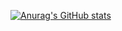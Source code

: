 [![Anurag's GitHub stats](https://github-readme-stats.vercel.app/api?username=Ivorforce&hide_rank=true&disable_animations=true&theme=transparent&bg_color=00000000&hide_border=true&show_icons=true&hide_title=true&text_color=6e7781&icon_color=aaaaaacc&text_bold=false)](https://github.com/anuraghazra/github-readme-stats)
